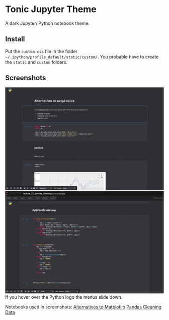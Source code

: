 # Tonic Jupyter Theme
A dark Jupyter/iPython notebook theme.

## Install
Put the `custom.css` file in the folder `~/.ipython/profile_default/static/custom/`.
You probable have to create the `static` and `custom` folders.

## Screenshots
![Screenshot 1](Screenshots/Screenshot2.png)
![Screenshot 2](Screenshots/Screenshot1.png)
If you hover over the Python logo the menus slide down.


Notebooks used in screenshots: 
[Alternatives to Matplotlib](http://nbviewer.ipython.org/github/ResearchComputing/Meetup-Fall-2013/blob/master/python/lecture_19_alternatives.ipynb)
[Pandas Cleaning Data](http://nbviewer.ipython.org/github/ResearchComputing/Meetup-Fall-2013/blob/master/python/lecture_22_pandas_cleaning.ipynb)

